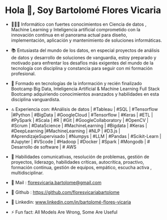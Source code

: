 <h1 align="center">Hola 👋, Soy Bartolomé Flores Vicaria </h1>

- 🧑🏻‍🎓 Informático con fuertes conocimientos en Ciencia de datos , Machine Learning y Inteligencia artificial comprometido con la innovación continua en el panorama actual para diseño, implementación, aplicación y mantenimiento de soluciones informáticas. 

- 📚 Entusiasta del mundo de los datos, en especial proyectos de análisis de datos y desarrollo de soluciones de vanguardia, estoy preparado y motivado para enfrentar los desafíos más exigentes del mundo de la tecnología con disciplina y constancia para seguir con mi formación profesional. 
 
- 📒 Formado en tecnologías de la información y recién finalizado Bootcamp Big Data, Inteligencia Artificial & Machine Learning Full Stack Bootcamp adquiriendo conocimientos avanzados y habilidades en esta disciplina vanguardista.

- 🔝 Experiencia con: #Análisis de datos | #Tableau | #SQL | #Tensorflow |#Python | #BigData | #GoogleCloud | #Tensorflow | #Keras | #ETL | #PySpark | #Scala | #R | #Git | #GoogleCollaboratory | #OpenCV | #Scrum | #DataScience | #MachineLearning | #Bigdata | #Keras | #DeepLearning |#MachineLearning | #NLP | #D3.js | #AprendizajeSupervisado | #Numpys | #LLM | #Pandas | #Scikit-Learn | #Jupyter | #VScode | #Hadoop | #Docker | #Spark | #Mongodb | # Desarrollo de software | # AWS 

- 📝 Habilidades comunicativas, resolución de problemas, gestión de proyectos, liderazgo, habilidades críticas, autocrítica, proactivo, formación continua, gestión de equipos, empático, escucha activa , multidisciplinar.

- 📩 Mail    : floresvicaria.bartolome@gmail.com
- 📁 Github  : https://github.com/floresvicariabartolome
- 🔧 Linkedin: www.linkedin.com/in/bartolomé-flores-vicaria


- ⚡ Fun fact: All Models Are Wrong, Some Are Useful

